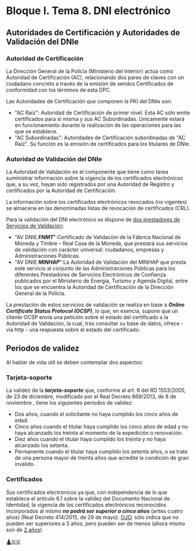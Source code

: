 # Bloque I. Tema 8. DNI electrónico

## Autoridades de Certificación y Autoridades de Validación del DNIe 

### Autoridad de Certificación

La Dirección General de la Policía (Ministerio del Interior) actúa como Autoridad de Certificación (AC), relacionando dos pares de claves con un ciudadano concreto a través de la emisión de sendos Certificados de conformidad con los términos de esta DPC.

Las Autoridades de Certificación que componen la PKI del DNIe son:

- "AC Raíz": Autoridad de Certificación de primer nivel. Esta AC sólo emite certificados para sí misma y sus AC Subordinadas. Únicamente estará en funcionamiento durante la realización de las operaciones para las que se establece.
- "AC Subordinadas": Autoridades de Certificación subordinadas de "AC Raíz". Su función es la emisión de certificados para los titulares de DNIe.
  
### Autoridad de Validación del DNIe

La Autoridad de Validación es el componente que tiene como tarea suministrar información sobre la vigencia de los certificados electrónicos que, a su vez, hayan sido registrados por una Autoridad de Registro y certificados por la Autoridad de Certificación.

La información sobre los certificados electrónicos revocados (no vigentes) se almacena en las denominadas listas de revocación de certificados (CRL).

Para la validación del DNI electrónico se dispone de <ins>dos prestadores de Servicios de Validación</ins>:

- "AV DNIE ***FNMT***":Certificado de Validación de la Fábrica Nacional de Moneda y Timbre – Real Casa de la Moneda, que prestará sus servicios de validación con carácter universal: ciudadanos, empresas y Administraciones Públicas.
- "AV DNIE ***MINHAP***":La Autoridad de Validación del MINHAP que presta este servicio al conjunto de las Administraciones Públicas para los diferentes Prestadores de Servicios Electrónicos de Confianza publicados por el Ministerio de Energía, Turismo y Agenda Digital, entre los que se encuentra la Autoridad de Certificación de la Dirección General de la Policía.

La prestación de estos servicios de validación se realiza en base a ***Online Certificate Status Protocol (OCSP)***, lo que, en esencia, supone que un cliente OCSP envía una petición sobre el estado del certificado a la Autoridad de Validación, la cual, tras consultar su base de datos, ofrece - vía http - una respuesta sobre el estado del certificado.

## Periodos de validez

Al hablar de vida útil se deben contemplar dos aspectos:

### Tarjeta-soporte
La validez de la ***tarjeta-soporte*** que, conforme al art. 6 del RD 1553/2005, de 23 de diciembre, modificado por el Real Decreto 869/2013, de 8 de noviembre , tiene los siguientes periodos de validez:

- Dos años, cuando el solicitante no haya cumplido los cinco años de edad.
- Cinco años cuando el titular haya cumplido los cinco años de edad y no haya alcanzado los treinta al momento de la expedición o renovación.
- Diez años cuando el titular haya cumplido los treinta y no haya alcanzado los setenta.
- Permanente cuando el titular haya cumplido los setenta años, o se trate de una persona mayor de treinta años que acredite la condición de gran inválido.

### Certificados
Sus certificados electrónicos ya que, con independencia de lo que establece el artículo 6.1 sobre la validez del Documento Nacional de Identidad, la vigencia de los certificados electrónicos reconocidos incorporados al mismo ***no podrá ser superior a cinco años*** (antes cuatro años) (Real Decreto 414/2015, de 29 de mayo). <ins>OJO</ins>: sólo indica que no pueden ser superiores a 5 años, pero pueden ser de menos (ahora mismo son de <ins>2 años</ins>)

[🛕🇲🇲](https://www.youtube.com/watch?v=S0gyKdl2NzE)
